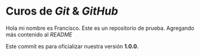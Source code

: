 # Curos de _Git_ & _GitHub_

Hola mi nombre es Francisco. Este es un repositorio de prueba.
Agregando más contenido al _README_

Este commit es para oficializar nuestra versión **1.0.0.**